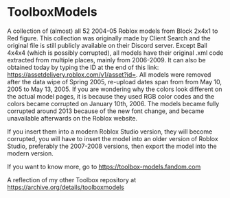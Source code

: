 # ToolboxModels
A collection of (almost) all 52 2004-05 Roblox models from Block 2x4x1 to Red figure.  This collection was originally made by Client Search and the original file is still publicly available on their Discord server.  Except Ball 4x4x4 (which is possibly corrupted), all models have their original .xml code extracted from multiple places, mainly from 2006-2009.  It can also be obtained today by typing the ID at the end of this link: https://assetdelivery.roblox.com/v1/asset?id=.  All models were removed after the data wipe of Spring 2005, re-upload dates span from from May 10, 2005 to May 13, 2005.
If you are wondering why the colors look different on the actual model pages, it is because they used RGB color codes and the colors became corrupted on January 10th, 2006.  The models became fully corrupted around 2013 because of the new font change, and became unavailable afterwards on the Roblox website.

If you insert them into a modern Roblox Studio version, they will become corrupted, you will have to insert the model into an older version of Roblox Studio, preferably the 2007-2008 versions, then export the model into the modern version.

If you want to know more, go to https://toolbox-models.fandom.com

A reflection of my other Toolbox repository at https://archive.org/details/toolboxmodels
